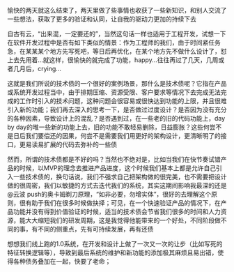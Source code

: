 愉快的两天就这么结束了，两天里做了些事情也收获了一些新知识，和别人交流了一些想法，获取了更多的验证和认同，让自我的驱动力更加的持续下去

自古有云，“出来混，一定要还的”，当然这句话一样也适用于工程开发，试想一下在软件开发过程中是否有如下类似的情景：作为工程师的我们，由于时间紧任务急，在某某某个地方先写死吧，等日后再优化，在某个地方先不做什么设计了，怼上去先用着...就这样，很愉快的就完成了功能，happy...往往再过了几天，几周或者几月后，crying...

这就是我们所说的技术债的一个很好的案例场景，那什么是技术债呢？它指在产品或系统开发过程当中，由于排期压缩、资源受限、客户要求等情况下去完成无法完成的工作时引入的技术问题，这种问题会很容易或很快达到功能的上限，并且很难引入新的功能；我们再去深入的思考一下，是否做过过度设计？是否因为没有充分的各种因素，导致设计上的混乱？是否遇到过，在一些老的旧的代码功能上，day by day的堆一些新的功能上去，旧的功能不敢轻易删除，日益膨胀？这些何尝不是日后我们要偿还的因果，何尝不是需要我们用更好的架构设计，更清晰明了的接口，更易读易扩展的代码去弥补的一些债

然而，所谓的技术债都是不好的吗？当然也不绝对是，比如当我们在快节奏试错产品的时候，以MVP的理念去推进产品进度，这个时候我们基本上都是允许自己引入一些技术债的，换句话说，我们不强求自己把架构做的很完美，也不需要把设计做的很周密，我们以敏捷的方式去迭代我们的系统，其实这期间影响我最深的还是@云波 push的奥卡姆剃刀原理，“如非必要，勿增实体”，很好的去理解这个原则，很有助于我们在很多时候做抉择；可见，在一个快速验证产品的情况下，在产品功能并没有得到价值验证的时候，适当的技术债会节省我们很多的时间和人力资源，能大大缩短我们的研发周期，这是我觉得他能带来的一个好处，不同阶段做不同的事，有不同的侧重点，先有可持续发展，再有还债

想想我们线上跑的1.0系统，在开发和设计上做了一次又一次的让步（比如写死的特征转换逻辑等），导致到最后系统的维护和新功能的添加极其麻烦且易出错，使得各种债务叠加在一起，快要了老命；





